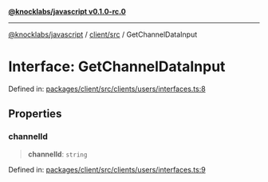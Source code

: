[**@knocklabs/javascript v0.1.0-rc.0**](../../../README.md)

***

[@knocklabs/javascript](../../../modules.md) / [client/src](../README.md) / GetChannelDataInput

# Interface: GetChannelDataInput

Defined in: [packages/client/src/clients/users/interfaces.ts:8](https://github.com/knocklabs/javascript/blob/main/packages/client/src/clients/users/interfaces.ts#L8)

## Properties

### channelId

> **channelId**: `string`

Defined in: [packages/client/src/clients/users/interfaces.ts:9](https://github.com/knocklabs/javascript/blob/main/packages/client/src/clients/users/interfaces.ts#L9)
